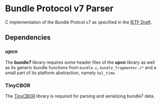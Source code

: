 # Bundle Protocol v7 Parser

C implementation of the Bundle Protcol v7 as specified in the [IETF Draft].


## Dependencies

### upcn

The **bundle7** library requires some header files of the **upcn** library as
well as its generic bundle functions from `bundle.c`, `bundle_fragmenter.c*`
and a small part of its platform abstraction, namely `hal_time`.

### TinyCBOR

The [TinyCBOR] library is required for parsing and serializing bundle7 data.


[IETF Draft]: [https://tools.ietf.org/html/draft-ietf-dtn-bpbis-13]
[TinyCBOR]: https://github.com/intel/tinycbor/
